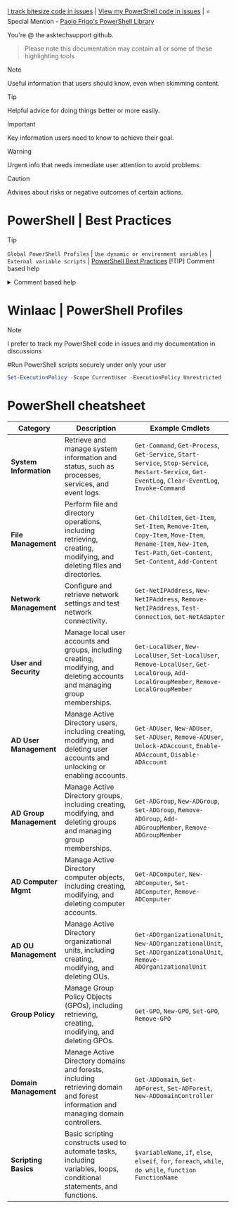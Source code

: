 [I track bitesize code in issues](https://github.com/asktechsupport/help/milestones) | [View my PowerShell code in issues](https://github.com/asktechsupport/help/milestones) |
⭐ Special Mention - [Paolo Frigo's PowerShell Library](https://github.com/PaoloFrigo/scriptinglibrary/tree/master/Blog/PowerShell)

You're @ the asktechsupport github.

> Please note this documentation may contain all or some of these highlighting tools

> [!NOTE]
> Useful information that users should know, even when skimming content.

> [!TIP]
> Helpful advice for doing things better or more easily.

> [!IMPORTANT]
> Key information users need to know to achieve their goal.

> [!WARNING]
> Urgent info that needs immediate user attention to avoid problems.

> [!CAUTION]
> Advises about risks or negative outcomes of certain actions.

# PowerShell | Best Practices
> [!TIP] 
> `Global PowerShell Profiles` | `Use dynamic or environment variables` | `External variable scripts` | [PowerShell Best Practices](https://github.com/PoshCode/PowerShellPracticeAndStyle)
> [!TIP] 
> Comment based help
<details> <summary>Comment based help</summary>

<p>
    
     <#
    .SYNOPSIS
        A brief description of the function or script.

    .DESCRIPTION
        A longer description.

    .PARAMETER FirstParameter
        Description of each of the parameters.

    .PARAMETER SecondParameter
        Description of each of the parameters.

    .INPUTS
        Description of objects that can be piped to the script.

    .OUTPUTS
        Description of objects that are output by the script.

    .EXAMPLE
        Example of how to run the script.

    .LINK
        Links to further documentation.

    .NOTES
        Detail on what the script does, if this is needed.

    #>  
    
</p>

</details>

# WinIaac | PowerShell Profiles




> [!NOTE]
> I prefer to track my PowerShell code in issues and my documentation in discussions

#Run PowerShell scripts securely under only your user

```powershell
Set-ExecutionPolicy -Scope CurrentUser -ExecutionPolicy Unrestricted
```
# PowerShell cheatsheet

| **Category**            | **Description**                                                                                                                                   | **Example Cmdlets**                                                                                                                                                                  |
|-------------------------|---------------------------------------------------------------------------------------------------------------------------------------------------|-------------------------------------------------------------------------------------------------------------------------------------------------------------------------------------|
| **System Information**  | Retrieve and manage system information and status, such as processes, services, and event logs.                                                   | `Get-Command`, `Get-Process`, `Get-Service`, `Start-Service`, `Stop-Service`, `Restart-Service`, `Get-EventLog`, `Clear-EventLog`, `Invoke-Command`                                |
| **File Management**     | Perform file and directory operations, including retrieving, creating, modifying, and deleting files and directories.                             | `Get-ChildItem`, `Get-Item`, `Set-Item`, `Remove-Item`, `Copy-Item`, `Move-Item`, `Rename-Item`, `New-Item`, `Test-Path`, `Get-Content`, `Set-Content`, `Add-Content`             |
| **Network Management**  | Configure and retrieve network settings and test network connectivity.                                                                           | `Get-NetIPAddress`, `New-NetIPAddress`, `Remove-NetIPAddress`, `Test-Connection`, `Get-NetAdapter`                                                                                  |
| **User and Security**   | Manage local user accounts and groups, including creating, modifying, and deleting accounts and managing group memberships.                       | `Get-LocalUser`, `New-LocalUser`, `Set-LocalUser`, `Remove-LocalUser`, `Get-LocalGroup`, `Add-LocalGroupMember`, `Remove-LocalGroupMember`                                          |
| **AD User Management**  | Manage Active Directory users, including creating, modifying, and deleting user accounts and unlocking or enabling accounts.                      | `Get-ADUser`, `New-ADUser`, `Set-ADUser`, `Remove-ADUser`, `Unlock-ADAccount`, `Enable-ADAccount`, `Disable-ADAccount`                                                             |
| **AD Group Management** | Manage Active Directory groups, including creating, modifying, and deleting groups and managing group memberships.                               | `Get-ADGroup`, `New-ADGroup`, `Set-ADGroup`, `Remove-ADGroup`, `Add-ADGroupMember`, `Remove-ADGroupMember`                                                                          |
| **AD Computer Mgmt**    | Manage Active Directory computer objects, including creating, modifying, and deleting computer accounts.                                         | `Get-ADComputer`, `New-ADComputer`, `Set-ADComputer`, `Remove-ADComputer`                                                                                                          |
| **AD OU Management**    | Manage Active Directory organizational units, including creating, modifying, and deleting OUs.                                                   | `Get-ADOrganizationalUnit`, `New-ADOrganizationalUnit`, `Set-ADOrganizationalUnit`, `Remove-ADOrganizationalUnit`                                                                   |
| **Group Policy**        | Manage Group Policy Objects (GPOs), including retrieving, creating, modifying, and deleting GPOs.                                                | `Get-GPO`, `New-GPO`, `Set-GPO`, `Remove-GPO`                                                                                                                                       |
| **Domain Management**   | Manage Active Directory domains and forests, including retrieving domain and forest information and managing domain controllers.                  | `Get-ADDomain`, `Get-ADForest`, `Set-ADForest`, `New-ADDomainController`                                                                                                            |
| **Scripting Basics**    | Basic scripting constructs used to automate tasks, including variables, loops, conditional statements, and functions.                            | `$variableName`, `if`, `else`, `elseif`, `for`, `foreach`, `while`, `do while`, `function FunctionName`                                                                             |




